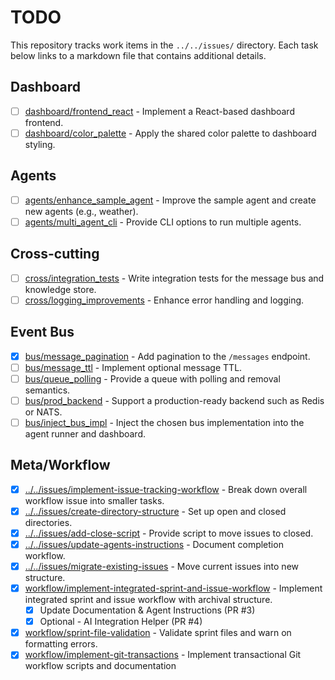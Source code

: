 # TODO

This repository tracks work items in the `../../issues/` directory. Each task below links to a markdown file that contains additional details.

## Dashboard
- [ ] [dashboard/frontend_react](../../issues/open/dashboard/frontend_react.md) - Implement a React-based dashboard frontend.
- [ ] [dashboard/color_palette](../../issues/open/dashboard/color_palette.md) - Apply the shared color palette to dashboard styling.

## Agents
- [ ] [agents/enhance_sample_agent](../../issues/open/agents/enhance_sample_agent.md) - Improve the sample agent and create new agents (e.g., weather).
- [ ] [agents/multi_agent_cli](../../issues/open/agents/multi_agent_cli.md) - Provide CLI options to run multiple agents.

## Cross-cutting
- [ ] [cross/integration_tests](../../issues/open/cross/integration_tests.md) - Write integration tests for the message bus and knowledge store.
- [ ] [cross/logging_improvements](../../issues/open/cross/logging_improvements.md) - Enhance error handling and logging.

## Event Bus
- [x] [bus/message_pagination](../../issues/open/bus/message_pagination.md) - Add pagination to the `/messages` endpoint.
- [ ] [bus/message_ttl](../../issues/open/bus/message_ttl.md) - Implement optional message TTL.
- [ ] [bus/queue_polling](../../issues/open/bus/queue_polling.md) - Provide a queue with polling and removal semantics.
- [ ] [bus/prod_backend](../../issues/open/bus/prod_backend.md) - Support a production-ready backend such as Redis or NATS.
- [ ] [bus/inject_bus_impl](../../issues/open/bus/inject_bus_impl.md) - Inject the chosen bus implementation into the agent runner and dashboard.

## Meta/Workflow
- [x] [../../issues/implement-issue-tracking-workflow](../../issues/open/../../issues/implement-issue-tracking-workflow.md) - Break down overall workflow issue into smaller tasks.
- [x] [../../issues/create-directory-structure](../../issues/open/../../issues/create-directory-structure.md) - Set up open and closed directories.
- [x] [../../issues/add-close-script](../../issues/open/../../issues/add-close-script.md) - Provide script to move issues to closed.
- [x] [../../issues/update-agents-instructions](../../issues/open/../../issues/update-agents-instructions.md) - Document completion workflow.
- [x] [../../issues/migrate-existing-issues](../../issues/open/../../issues/migrate-existing-issues.md) - Move current issues into new structure.
- [x] [workflow/implement-integrated-sprint-and-issue-workflow](../../issues/closed/workflow/implement-integrated-sprint-and-issue-workflow.md) - Implement integrated sprint and issue workflow with archival structure.
  - [x] Update Documentation & Agent Instructions (PR #3)
  - [x] Optional - AI Integration Helper (PR #4)
- [x] [workflow/sprint-file-validation](../../issues/closed/workflow/sprint-file-validation.md) - Validate sprint files and warn on formatting errors.
- [x] [workflow/implement-git-transactions](../../issues/closed/workflow/implement-git-transactions.md) - Implement transactional Git workflow scripts and documentation
